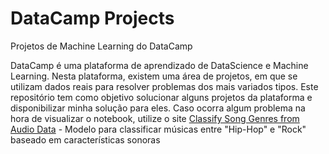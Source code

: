 # DataCamp Projects
 Projetos de Machine Learning do DataCamp
 
 DataCamp é uma plataforma de aprendizado de DataScience e Machine Learning. Nesta plataforma, existem uma área de projetos, em que se utilizam dados reais para resolver problemas dos mais variados tipos. Este repositório tem como objetivo solucionar alguns projetos da plataforma e disponibilizar minha solução para eles. 
Caso ocorra algum problema na hora de visualizar o notebook, utilize o site [](https://nbviewer.jupyter.org/)
[Classify Song Genres from Audio Data](https://github.com/arthurmorais12/DataCamp-Projects/tree/main/Classify%20Song%20Genres%20from%20Audio%20Data) - Modelo para classificar músicas entre "Hip-Hop" e "Rock" baseado em características sonoras
